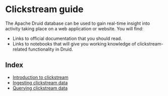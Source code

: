 # Clickstream guide

The Apache Druid database can be used to gain real-time insight into activity taking place on a web application or website. You will find:

* Links to official documentation that you should read.
* Links to notebooks that will give you working knowledge of clickstream-related functionality in Druid.

## Index

* [Introduction to clickstream](01-introduction-clickstream.md)
* [Ingesting clickstream data](02-ingestion-clickstream.md)
* [Querying clickstream data](03-querying-clickstream.md)